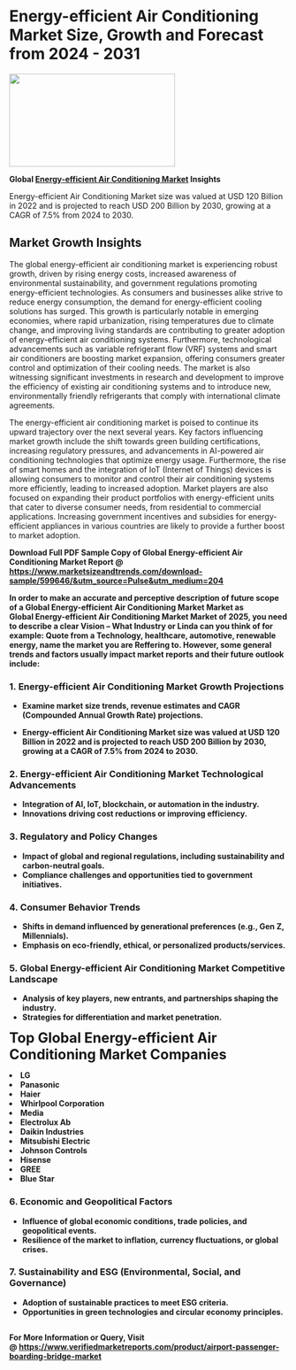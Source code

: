 <H1>Energy-efficient Air Conditioning Market Size, Growth and Forecast from 2024 - 2031</H1><img class="aligncenter size-medium wp-image-584254" src="https://thirdeyenews.in/wp-content/uploads/2024/09/Global-Market-Research-300x168.jpeg" alt="" width="300" height="168" /><p><strong>Global&nbsp;<a href="https://www.marketsizeandtrends.com/download-sample/599646/&amp;utm_source=Pulse&amp;utm_medium=204">Energy-efficient Air Conditioning Market</a> Insights</strong></p><p>Energy-efficient Air Conditioning Market size was valued at USD 120 Billion in 2022 and is projected to reach USD 200 Billion by 2030, growing at a CAGR of 7.5% from 2024 to 2030.</p><p><h2>Market Growth Insights</h2> <p>The global energy-efficient air conditioning market is experiencing robust growth, driven by rising energy costs, increased awareness of environmental sustainability, and government regulations promoting energy-efficient technologies. As consumers and businesses alike strive to reduce energy consumption, the demand for energy-efficient cooling solutions has surged. This growth is particularly notable in emerging economies, where rapid urbanization, rising temperatures due to climate change, and improving living standards are contributing to greater adoption of energy-efficient air conditioning systems. Furthermore, technological advancements such as variable refrigerant flow (VRF) systems and smart air conditioners are boosting market expansion, offering consumers greater control and optimization of their cooling needs. The market is also witnessing significant investments in research and development to improve the efficiency of existing air conditioning systems and to introduce new, environmentally friendly refrigerants that comply with international climate agreements.</p> <p><strong></strong></p> <p>The energy-efficient air conditioning market is poised to continue its upward trajectory over the next several years. Key factors influencing market growth include the shift towards green building certifications, increasing regulatory pressures, and advancements in AI-powered air conditioning technologies that optimize energy usage. Furthermore, the rise of smart homes and the integration of IoT (Internet of Things) devices is allowing consumers to monitor and control their air conditioning systems more efficiently, leading to increased adoption. Market players are also focused on expanding their product portfolios with energy-efficient units that cater to diverse consumer needs, from residential to commercial applications. Increasing government incentives and subsidies for energy-efficient appliances in various countries are likely to provide a further boost to market adoption. <p><strong></p><p><span class=""><strong>Download Full PDF Sample Copy of Global Energy-efficient Air Conditioning Market Report</strong> @ <a href="https://www.marketsizeandtrends.com/download-sample/599646/&amp;utm_source=Pulse&amp;utm_medium=204" target="_blank">https://www.marketsizeandtrends.com/download-sample/599646/&amp;utm_source=Pulse&amp;utm_medium=204</a></span></p><p>In order to make an accurate and perceptive description of future scope of a Global&nbsp;Energy-efficient Air Conditioning Market Market as Global&nbsp;Energy-efficient Air Conditioning Market Market of 2025, you need to describe a clear Vision &ndash; What Industry or Linda can you think of for example: Quote from a Technology, healthcare, automotive, renewable energy, name the market you are Reffering to. However, some general trends and factors usually impact market reports and their future outlook include:</p><h3>1.&nbsp;<strong>Energy-efficient Air Conditioning Market Growth Projections</strong></h3><ul><li>Examine market size trends, revenue estimates and CAGR (Compounded Annual Growth Rate) projections.</li><li><p>Energy-efficient Air Conditioning Market size was valued at USD 120 Billion in 2022 and is projected to reach USD 200 Billion by 2030, growing at a CAGR of 7.5% from 2024 to 2030.</p></li></ul><h3>2.&nbsp;<strong>Energy-efficient Air Conditioning Market Technological Advancements</strong></h3><ul><li>Integration of AI, IoT, blockchain, or automation in the industry.</li><li>Innovations driving cost reductions or improving efficiency.</li></ul><h3>3.&nbsp;<strong>Regulatory and Policy Changes</strong></h3><ul><li>Impact of global and regional regulations, including sustainability and carbon-neutral goals.</li><li>Compliance challenges and opportunities tied to government initiatives.</li></ul><h3>4.&nbsp;<strong>Consumer Behavior Trends</strong></h3><ul><li>Shifts in demand influenced by generational preferences (e.g., Gen Z, Millennials).</li><li>Emphasis on eco-friendly, ethical, or personalized products/services.</li></ul><h3>5.&nbsp;<strong>Global Energy-efficient Air Conditioning Market Competitive Landscape</strong></h3><ul><li>Analysis of key players, new entrants, and partnerships shaping the industry.</li><li>Strategies for differentiation and market penetration.</li></ul><p data-pm-slice="1 1 []"><span style="color: inherit; font-family: inherit; font-size: 25px;">Top Global Energy-efficient Air Conditioning Market Companies</span></p><div class="" data-test-id=""><p><li>LG</li><li> Panasonic</li><li> Haier</li><li> Whirlpool Corporation</li><li> Media</li><li> Electrolux Ab</li><li> Daikin Industries</li><li> Mitsubishi Electric</li><li> Johnson Controls</li><li> Hisense</li><li> GREE</li><li> Blue Star</li></p></div><h3>6.&nbsp;<strong>Economic and Geopolitical Factors</strong></h3><ul><li>Influence of global economic conditions, trade policies, and geopolitical events.</li><li>Resilience of the market to inflation, currency fluctuations, or global crises.</li></ul><h3>7.&nbsp;<strong>Sustainability and ESG (Environmental, Social, and Governance)</strong></h3><ul><li>Adoption of sustainable practices to meet ESG criteria.</li><li>Opportunities in green technologies and circular economy principles.</li></ul><h2><strong style="font-size: 14px;">For More Information or Query, Visit @&nbsp;</strong><a style="background-color: #ffffff; font-size: 14px;" href="https://www.marketsizeandtrends.com/report/energy-efficient-air-conditioning-market/" target="_blank">https://www.verifiedmarketreports.com/product/airport-passenger-boarding-bridge-market</a></h2>
